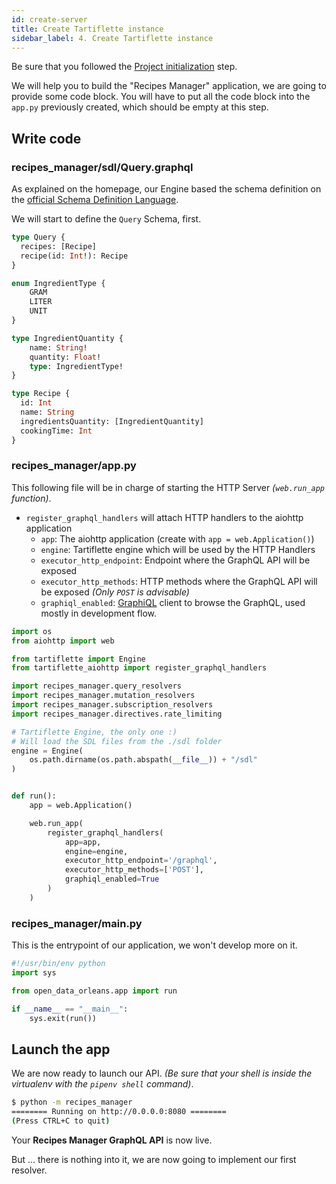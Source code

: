 ```yaml
---
id: create-server
title: Create Tartiflette instance
sidebar_label: 4. Create Tartiflette instance
---
```


Be sure that you followed the [Project initialization](/docs/tutorial/install-tartiflette) step.

We will help you to build the "Recipes Manager" application, we are going to provide some code block. You will have to put all the code block into the `app.py` previously created, which should be empty at this step.

## Write code

### **recipes_manager/sdl/Query.graphql**

As explained on the homepage, our Engine based the schema definition on the [official Schema Definition Language](https://graphql.org/learn/schema/).

We will start to define the `Query` Schema, first.

```graphql
type Query {
  recipes: [Recipe]
  recipe(id: Int!): Recipe
}

enum IngredientType {
    GRAM
    LITER
    UNIT
}

type IngredientQuantity {
    name: String!
    quantity: Float!
    type: IngredientType!
}

type Recipe {
  id: Int
  name: String
  ingredientsQuantity: [IngredientQuantity]
  cookingTime: Int
}
```

### **recipes_manager/app.py**

This following file will be in charge of starting the HTTP Server _(`web.run_app` function)_.

* `register_graphql_handlers` will attach HTTP handlers to the aiohttp application
  * `app`: The aiohttp application (create with `app = web.Application()`)
  * `engine`: Tartiflette engine which will be used by the HTTP Handlers
  * `executor_http_endpoint`: Endpoint where the GraphQL API will be exposed
  * `executor_http_methods`: HTTP methods where the GraphQL API will be exposed _(Only `POST` is advisable)_
  * `graphiql_enabled`: [GraphiQL](https://github.com/graphql/graphiql) client to browse the GraphQL, used mostly in development flow.

```python
import os
from aiohttp import web

from tartiflette import Engine
from tartiflette_aiohttp import register_graphql_handlers

import recipes_manager.query_resolvers
import recipes_manager.mutation_resolvers
import recipes_manager.subscription_resolvers
import recipes_manager.directives.rate_limiting

# Tartiflette Engine, the only one :)
# Will load the SDL files from the ./sdl folder
engine = Engine(
    os.path.dirname(os.path.abspath(__file__)) + "/sdl"
)


def run():
    app = web.Application()

    web.run_app(
        register_graphql_handlers(
            app=app,
            engine=engine,
            executor_http_endpoint='/graphql',
            executor_http_methods=['POST'],
            graphiql_enabled=True
        )
    )
```

### **recipes_manager/__main__.py**

This is the entrypoint of our application, we won't develop more on it.

```python
#!/usr/bin/env python
import sys

from open_data_orleans.app import run

if __name__ == "__main__":
    sys.exit(run())

```

## Launch the app

We are now ready to launch our API. _(Be sure that your shell is inside the virtualenv with the `pipenv shell` command)_.

```bash
$ python -m recipes_manager
======== Running on http://0.0.0.0:8080 ========
(Press CTRL+C to quit)

```

Your **Recipes Manager GraphQL API** is now live. 

But ... there is nothing into it, we are now going to implement our first resolver.